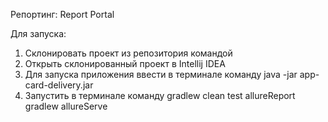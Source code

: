 Репортинг: Report Portal

Для запуска:

1. Склонировать проект из репозитория командой 
2. Открыть склонированный проект в Intellij IDEA
3. Для запуска приложения ввести в терминале команду java -jar app-card-delivery.jar
4. Запустить в терминале  команду
gradlew clean test allureReport
gradlew allureServe